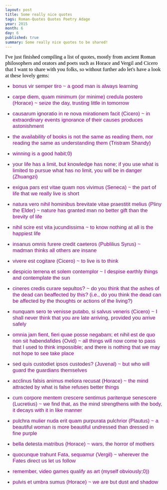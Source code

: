 ```yaml
---
layout: post
title: Some really nice quotes
tags: Roman-Quotes Quotes Poetry Adage
year: 2015
month: 6
day: 6
published: true
summary: Some really nice quotes to be shared!
---
```

<span style="color:black; font-family:Consolas; font-size:1.2em;">
I've just finished compiling a list of quotes, mostly from ancient Roman philosophers and orators and poets such as Horace and Vergil and Cicero that I want to share with you folks, so without further ado let's have a look at these lovely gems: </span>

+ 	<span style="color:purple; font-family:Arial; font-size:1.2em;">bonus vir semper tiro ~ a good man is always learning </span>

+ 	<span style="color:purple; font-family:Arial; font-size:1.2em;">carpe diem, quam minimum (or minime) credula postero (Horace) ~ seize the day, trusting little in tomorrow </span>

+ 	<span style="color:purple; font-family:Arial; font-size:1.2em;">causarum ignoratio in re nova mirationem facit (Cicero) ~ in extraordinary events ignorance of their causes produces astonishment </span>

+ 	<span style="color:purple; font-family:Arial; font-size:1.2em;">the availability of books is not the same as reading them, nor reading the same as understanding them (Tristram Shandy) </span>

+ 	<span style="color:purple; font-family:Arial; font-size:1.2em;">winning is a good habit;0) </span>

+ 	<span style="color:purple; font-family:Arial; font-size:1.2em;">your life has a limit, but knowledge has none; if you use what is limited to pursue what has no limit, you will be in danger (Zhuangzi) </span>

+ 	<span style="color:purple; font-family:Arial; font-size:1.2em;">exigua pars est vitae quam nos vivimus (Seneca) ~ the part of life that we really live is short </span>

+ 	<span style="color:purple; font-family:Arial; font-size:1.2em;">natura vero nihil hominibus brevitate vitae praestitit melius (Pliny the Elder) ~ nature has granted man no better gift than the brevity of life </span>

+ 	<span style="color:purple; font-family:Arial; font-size:1.2em;">nihil scire est vita jucundissima ~ to know nothing at all is the happiest life </span>

+ 	<span style="color:purple; font-family:Arial; font-size:1.2em;">insanus omnis furere credit caeteros (Publilius Syrus) ~ madman thinks all others are insane </span>

+ 	<span style="color:purple; font-family:Arial; font-size:1.2em;">vivere est cogitare (Cicero) ~ to live is to think </span>

+ 	<span style="color:purple; font-family:Arial; font-size:1.2em;">despicio terrena et solem contemplor ~ I despise earthly things and contemplate the sun </span>

+ 	<span style="color:purple; font-family:Arial; font-size:1.2em;">cineres credis curare sepultos? ~ do you think that the ashes of the dead can beaffected by this? (i.e., do you think the dead can be affected by the thoughts or actions of the living?) </span>

+ 	<span style="color:purple; font-family:Arial; font-size:1.2em;">nunquam sero te venisse putabo, si salvus veneris (Cicero) ~ I shall never think that you are late arriving, provided you arrive safely </span>

+ 	<span style="color:purple; font-family:Arial; font-size:1.2em;">omnia jam fient, fieri quae posse negabam; et nihil est de quo non sit habendafides (Ovid) ~ all things will now come to pass that I used to think impossible; and there is nothing that we may not hope to see take place </span>

+ 	<span style="color:purple; font-family:Arial; font-size:1.2em;">sed quis custodiet ipsos custodes? (Juvenal) ~ but who will guard the guardians themselves </span>

+ 	<span style="color:purple; font-family:Arial; font-size:1.2em;">acclinus falsis animus meliora recusat (Horace) ~ the mind attracted by what is false refuses better things </span>

+ 	<span style="color:purple; font-family:Arial; font-size:1.2em;">cum corpore mentem crescere sentimus pariterque senescere (Lucretius) ~ we find that, as the mind strengthens with the body, it decays with it in like manner </span>

+ 	<span style="color:purple; font-family:Arial; font-size:1.2em;">pulchra mulier nuda erit quam purpurata pulchrior (Plautus) ~ a beautiful woman is more beautiful undressed than dressed in fine purple </span>

+ 	<span style="color:purple; font-family:Arial; font-size:1.2em;">bella detesta matribus (Horace) ~ wars, the horror of mothers </span>

+ 	<span style="color:purple; font-family:Arial; font-size:1.2em;">quocunque trahunt Fata, sequamur (Vergil) ~ wherever the Fates direct us let us follow </span>

+	<span style="color:purple; font-family:Arial; font-size:1.2em;">remember, video games qualify as art (myself obviously;0)) </span>

+ 	<span style="color:purple; font-family:Arial; font-size:1.2em;">pulvis et umbra sumus (Horace) ~ we are but dust and shadow </span>